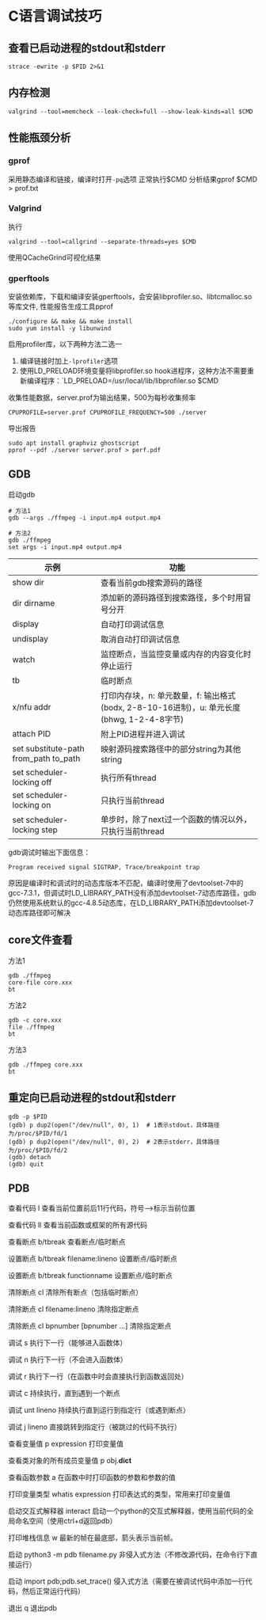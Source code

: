 # C语言调试技巧

## 查看已启动进程的stdout和stderr
```
strace -ewrite -p $PID 2>&1
```

## 内存检测

```
valgrind --tool=memcheck --leak-check=full --show-leak-kinds=all $CMD
```

## 性能瓶颈分析

### gprof

采用静态编译和链接，编译时打开`-pq`选项
正常执行$CMD
分析结果gprof $CMD > prof.txt

### Valgrind

执行

```
valgrind --tool=callgrind --separate-threads=yes $CMD
```

使用QCacheGrind可视化结果

### gperftools

安装依赖库，下载和编译安装gperftools，会安装libprofiler.so、libtcmalloc.so等库文件, 性能报告生成工具pprof

```
./configure && make && make install
sudo yum install -y libunwind
```

启用profiler库，以下两种方法二选一

1. 编译链接时加上`-lprofiler`选项
2. 使用LD_PRELOAD环境变量将libprofiler.so hook进程序，这种方法不需要重新编译程序：`LD_PRELOAD=/usr/local/lib/libprofiler.so $CMD

收集性能数据，server.prof为输出结果，500为每秒收集频率

```
CPUPROFILE=server.prof CPUPROFILE_FREQUENCY=500 ./server
```

导出报告

```
sudo apt install graphviz ghostscript
pprof --pdf ./server server.prof > perf.pdf
```

## GDB

启动gdb
```
# 方法1
gdb --args ./ffmpeg -i input.mp4 output.mp4

# 方法2
gdb ./ffmpeg
set args -i input.mp4 output.mp4
```

| 示例                                    | 功能                                                   |
| ------------                            | ------------                                           |
| show dir                                | 查看当前gdb搜索源码的路径                              |
| dir dirname                             | 添加新的源码路径到搜索路径，多个时用冒号分开           |
| display                                 | 自动打印调试信息                                       |
| undisplay                               | 取消自动打印调试信息                                   |
| watch                                   | 监控断点，当监控变量或内存的内容变化时停止运行         |
| tb                                      | 临时断点                                               |
| x/nfu addr                              | 打印内存块，n: 单元数量，f: 输出格式(bodx, 2-8-10-16进制)，u: 单元长度(bhwg, 1-2-4-8字节) |
| attach PID                              | 附上PID进程并进入调试                                  |
| set substitute-path from\_path to\_path | 映射源码搜索路径中的部分string为其他string             |
| set scheduler-locking off               | 执行所有thread                                         |
| set scheduler-locking on                | 只执行当前thread                                       |
| set scheduler-locking step              | 单步时，除了next过一个函数的情况以外，只执行当前thread |

gdb调试时输出下面信息：
```
Program received signal SIGTRAP, Trace/breakpoint trap
```
原因是编译时和调试时的动态库版本不匹配，编译时使用了devtoolset-7中的gcc-7.3.1，但调试时LD_LIBRARY_PATH没有添加devtoolset-7动态库路径，gdb仍然使用系统默认的gcc-4.8.5动态库，在LD_LIBRARY_PATH添加devtoolset-7动态库路径即可解决


## core文件查看

方法1
```
gdb ./ffmpeg
core-file core.xxx
bt
```

方法2
```
gdb -c core.xxx
file ./ffmpeg
bt
```

方法3
```
gdb ./ffmpeg core.xxx
bt
```
## 重定向已启动进程的stdout和stderr

```
gdb -p $PID
(gdb) p dup2(open("/dev/null", 0), 1)  # 1表示stdout，具体路径为/proc/$PID/fd/1
(gdb) p dup2(open("/dev/null", 0), 2)  # 2表示stderr，具体路径为/proc/$PID/fd/2
(gdb) detach
(gdb) quit
```


## PDB

查看代码 l 查看当前位置前后11行代码，符号-->标示当前位置

查看代码 ll 查看当前函数或框架的所有源代码

查看断点 b/tbreak 查看断点/临时断点

设置断点 b/tbreak filename:lineno 设置断点/临时断点

设置断点 b/tbreak functionname 设置断点/临时断点

清除断点 cl 清除所有断点（包括临时断点）

清除断点 cl filename:lineno 清除指定断点

清除断点 cl bpnumber [bpnumber ...] 清除指定断点

调试 s 执行下一行（能够进入函数体）

调试 n 执行下一行（不会进入函数体）

调试 r 执行下一行（在函数中时会直接执行到函数返回处）

调试 c 持续执行，直到遇到一个断点

调试 unt lineno 持续执行直到运行到指定行（或遇到断点）

调试 j lineno 直接跳转到指定行（被跳过的代码不执行）

查看变量值 p expression 打印变量值

查看类对象的所有成员变量值 p obj.__dict__

查看函数参数 a 在函数中时打印函数的参数和参数的值

打印变量类型 whatis expression 打印表达式的类型，常用来打印变量值

启动交互式解释器 interact 启动一个python的交互式解释器，使用当前代码的全局命名空间（使用ctrl+d返回pdb）

打印堆栈信息 w 最新的帧在最底部，箭头表示当前帧。

启动 python3 -m pdb filename.py 非侵入式方法（不修改源代码，在命令行下直接运行）

启动 import pdb;pdb.set_trace() 侵入式方法（需要在被调试代码中添加一行代码，然后正常运行代码）

退出 q 退出pdb
